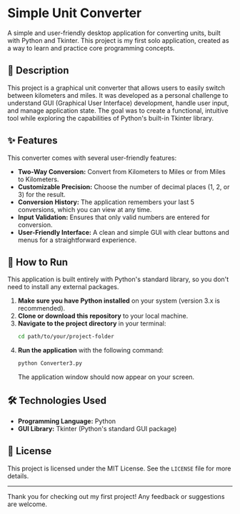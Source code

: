 # Simple Unit Converter

A simple and user-friendly desktop application for converting units, built with Python and Tkinter. This project is my first solo application, created as a way to learn and practice core programming concepts.



## 📖 Description

This project is a graphical unit converter that allows users to easily switch between kilometers and miles. It was developed as a personal challenge to understand GUI (Graphical User Interface) development, handle user input, and manage application state. The goal was to create a functional, intuitive tool while exploring the capabilities of Python's built-in Tkinter library.

## ✨ Features

This converter comes with several user-friendly features:

* **Two-Way Conversion:** Convert from Kilometers to Miles or from Miles to Kilometers.
* **Customizable Precision:** Choose the number of decimal places (1, 2, or 3) for the result.
* **Conversion History:** The application remembers your last 5 conversions, which you can view at any time.
* **Input Validation:** Ensures that only valid numbers are entered for conversion.
* **User-Friendly Interface:** A clean and simple GUI with clear buttons and menus for a straightforward experience.

## 🚀 How to Run

This application is built entirely with Python's standard library, so you don't need to install any external packages.

1.  **Make sure you have Python installed** on your system (version 3.x is recommended).
2.  **Clone or download this repository** to your local machine.
3.  **Navigate to the project directory** in your terminal:
    ```bash
    cd path/to/your/project-folder
    ```
4.  **Run the application** with the following command:
    ```bash
    python Converter3.py
    ```
    The application window should now appear on your screen.

## 🛠️ Technologies Used

* **Programming Language:** Python
* **GUI Library:** Tkinter (Python's standard GUI package)

## 📜 License

This project is licensed under the MIT License. See the `LICENSE` file for more details.

---

Thank you for checking out my first project! Any feedback or suggestions are welcome.
